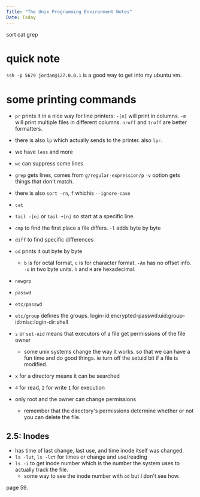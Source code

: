 ```yaml
---
Title: "The Unix Programming Environment Notes"
Date: Today
---
```


sort
cat
grep
# quick note
`ssh -p 5679 jordan@127.0.0.1` is a good way to get into my ubuntu vm.

# some printing commands
- `pr` prints it in a nice way for line printers: `-[n]` will print in columns. `-m` will print multiple files in different columns. `nroff` and `troff` are better formatters.
- there is also `lp` which actually sends to the printer. also `lpr`.
- we have `less` and more
- `wc` can suppress some lines
- `grep` gets lines, comes from `g/regular-expression/p`
 `-v` option gets things that don't match.
 - there is also `sort -rn`, `f` whichis `--ignore-case`
 - `cat` 
 - `tail -[n]` or `tail +[n]` so start at a specific  line.
 - `cmp` to find the first place a file differs. `-l` adds byte by byte
 - `diff` to find specific differences
 - `od` prints it out byte by byte
	- `b` is for octal format, `c` is for character format. `-An` has no offset info. `-o` in two byte units. `h` and `H` are hexadecimal.

- `newgrp`
- `passwd`
- `etc/passwd`
- `etc/group` defines the groups.
login-id:encrypted-passwd:uid:group-id:misc:login-dir:shell
- `s` or `set-uid` means that executors of a file get permissions of the file owner
	- some unix systems change the way it works. so that we can have a fun time and do good things. ie turn off the setuid bit if a file is modified.

- `x` for a directory means it can be searched
- `4` for read, `2` for write `1` for execution
- only root and the owner can change permissions
	- remember that the directory's permissions determine whether or not you can delete the file.

## 2.5: Inodes
- has time of last change, last use, and time inode itself was changed.
- `ls -lut`, `ls -lct` for times or change and use/reading
- `ls -i` to get inode number which is the number the system uses to actually track the file.
	- some way to see the inode number with `od` but I don't see how.

page 59.
